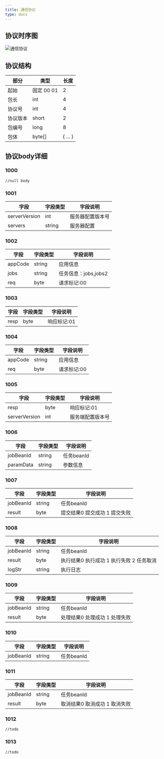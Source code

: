 ```yaml
---
title: 通信协议
type: docs
---
```


## 协议时序图

![通信协议](../../imgs/protocol_seq.png)


## 协议结构

部分      |类型      |长度
------------|-----------|-----------
起始       |固定 00 01        |2
包长       |int        |4
协议号       |int        |4
协议版本     |short        |2
包编号     |long        |8
包体     |byte[]        |{ ... }

## 协议body详细

### 1000
	//null body

### 1001

字段       |字段类型       |字段说明
------------|-----------|-----------
serverVersion       |int        |服务器配置版本号
servers       |string        |服务器配置

### 1002

字段       |字段类型       |字段说明
------------|-----------|-----------
appCode       |string        |应用信息
jobs       |string        |任务信息：jobs,jobs2
req       |byte        |请求标记:00

### 1003

字段       |字段类型       |字段说明
------------|-----------|-----------
resp       |byte        |响应标记:01

### 1004

字段       |字段类型       |字段说明
------------|-----------|-----------
appCode       |string        |应用信息
req       |byte        |请求标记:00

### 1005

字段       |字段类型       |字段说明
------------|-----------|-----------
resp       |byte        |响应标记:01
serverVersion       |int        |服务端配置版本号

### 1006

字段       |字段类型       |字段说明
------------|-----------|-----------
jobBeanId       |string        |任务beanId
paramData       |string        |参数信息

### 1007

字段       |字段类型       |字段说明
------------|-----------|-----------
jobBeanId       |string        |任务beanId
result       |byte        |提交结果0 提交成功 1 提交失败

### 1008

字段       |字段类型       |字段说明
------------|-----------|-----------
jobBeanId       |string        |任务beanId
result       |byte        |执行结果0 执行成功 1 执行失败 2 任务取消
logStr       |string        |执行日志


### 1009

字段       |字段类型       |字段说明
------------|-----------|-----------
jobBeanId       |string        |任务beanId
result       |byte        |处理结果0 处理成功 1 处理失败

### 1010

字段       |字段类型       |字段说明
------------|-----------|-----------
jobBeanId       |string        |任务beanId


### 1011

字段       |字段类型       |字段说明
------------|-----------|-----------
jobBeanId       |string        |任务beanId
result       |byte        |取消结果0 取消成功 1 取消失败

### 1012

    //todo

### 1013

    //todo